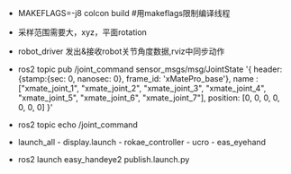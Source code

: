 - MAKEFLAGS=-j8 colcon build #用makeflags限制编译线程
- 采样范围需要大，xyz，平面rotation

- robot_driver 发出&接收robot关节角度数据,rviz中同步动作

- ros2 topic pub /joint_command sensor_msgs/msg/JointState '{
      header:{stamp:{sec: 0, nanosec: 0}, frame_id: 'xMatePro_base'},
      name :["xmate_joint_1", "xmate_joint_2", "xmate_joint_3", "xmate_joint_4", "xmate_joint_5", "xmate_joint_6", "xmate_joint_7"],
      position: [0, 0, 0, 0, 0, 0, 0]
}'
- ros2 topic echo /joint_command
- launch_all
      - display.launch
      - rokae_controller
      - ucro
      - eas_eyehand
- ros2 launch easy_handeye2 publish.launch.py 


